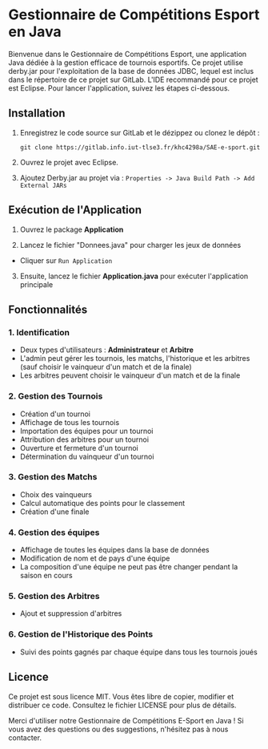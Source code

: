 # Gestionnaire de Compétitions Esport en Java
Bienvenue dans le Gestionnaire de Compétitions Esport, une application Java dédiée à la gestion efficace de tournois esportifs. Ce projet utilise derby.jar pour l'exploitation de la base de données JDBC, lequel est inclus dans le répertoire de ce projet sur GitLab. L'IDE recommandé pour ce projet est Eclipse. Pour lancer l'application, suivez les étapes ci-dessous.

## Installation
1. Enregistrez le code source sur GitLab et le dézippez ou clonez le dépôt :

   `git clone https://gitlab.info.iut-tlse3.fr/khc4298a/SAE-e-sport.git `

2. Ouvrez le projet avec Eclipse.

3. Ajoutez Derby.jar au projet via :
   `Properties -> Java Build Path -> Add External JARs`


## Exécution de l'Application
1. Ouvrez le package **Application**

2. Lancez le fichier "Donnees.java" pour charger les jeux de données
-  Cliquer sur `Run Application`

3. Ensuite, lancez le fichier **Application.java** pour exécuter l'application principale

## Fonctionnalités

### 1. Identification 
- Deux types d'utilisateurs : **Administrateur** et **Arbitre**
- L'admin peut gérer les tournois, les matchs, l'historique et les arbitres (sauf choisir le vainqueur d'un match et de la finale)
- Les arbitres peuvent choisir le vainqueur d'un match et de la finale

### 2. Gestion des Tournois
- Création d'un tournoi
- Affichage de tous les tournois
- Importation des équipes pour un tournoi
- Attribution des arbitres pour un tournoi
- Ouverture et fermeture d'un tournoi
- Détermination du vainqueur d'un tournoi

### 3. Gestion des Matchs
- Choix des vainqueurs
- Calcul automatique des points pour le classement
- Création d'une finale

### 4. Gestion des équipes
- Affichage de toutes les équipes dans la base de données 
- Modification de nom et de pays d'une équipe
- La composition d'une équipe ne peut pas être changer pendant la saison en cours

### 5. Gestion des Arbitres
- Ajout et suppression d'arbitres

### 6. Gestion de l'Historique des Points
- Suivi des points gagnés par chaque équipe dans tous les tournois joués


## Licence

Ce projet est sous licence MIT. Vous êtes libre de copier, modifier et distribuer ce code. Consultez le fichier LICENSE pour plus de détails.

Merci d'utiliser notre Gestionnaire de Compétitions E-Sport en Java ! Si vous avez des questions ou des suggestions, n'hésitez pas à nous contacter.






